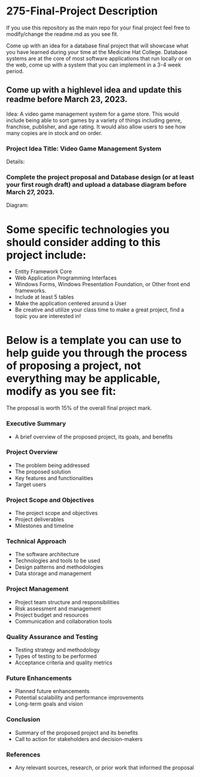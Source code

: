 # 275-Final-Project Description

If you use this repository as the main repo for your final project feel free to modify/change the readme.md as you see fit.

Come up with an idea for a database final project that will showcase what you have learned during your time at the Medicine Hat College.  Database systems are at the core of most software applications that run locally or on the web, come up with a system that you can implement in a 3-4 week period.

## Come up with a highlevel idea and update this readme before March 23, 2023.

Idea: A video game management system for a game store. This would include being able to sort games by a variety of things including genre, franchise, publisher, and age rating. It would also allow users to see how many copies are in stock and on order. 

### Project Idea Title: Video Game Management System

Details: 

### Complete the project proposal and Database design (or at least your first rough draft) and upload a database diagram before March 27, 2023.

Diagram:

# Some specific technologies you should consider adding to this project include:
- Entity Framework Core
- Web Application Programming Interfaces
- Windows Forms, Windows Presentation Foundation, or Other front end frameworks.
- Include at least 5 tables
- Make the application centered around a User
- Be creative and utilize your class time to make a great project, find a topic you are interested in!

# Below is a template you can use to help guide you through the process of proposing a project, not everything may be applicable, modify as you see fit:

The proposal is worth 15% of the overall final project mark.

### Executive Summary
- A brief overview of the proposed project, its goals, and benefits
### Project Overview
- The problem being addressed
- The proposed solution
- Key features and functionalities
- Target users
### Project Scope and Objectives
- The project scope and objectives
- Project deliverables
- Milestones and timeline
### Technical Approach
- The software architecture
- Technologies and tools to be used
- Design patterns and methodologies
- Data storage and management
### Project Management
- Project team structure and responsibilities
- Risk assessment and management
- Project budget and resources
- Communication and collaboration tools
### Quality Assurance and Testing
- Testing strategy and methodology
- Types of testing to be performed
- Acceptance criteria and quality metrics
### Future Enhancements
- Planned future enhancements
- Potential scalability and performance improvements
- Long-term goals and vision
### Conclusion
- Summary of the proposed project and its benefits
- Call to action for stakeholders and decision-makers
### References
- Any relevant sources, research, or prior work that informed the proposal
